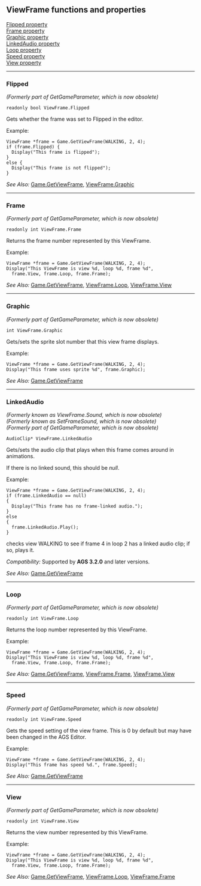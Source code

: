 ViewFrame functions and properties
----------------------------------

[Flipped property](#flipped)  
[Frame property](#frame)  
[Graphic property](#graphic)  
[LinkedAudio property](#linkedaudio)  
[Loop property](#loop)  
[Speed property](#speed)  
[View property](#view)

---

### Flipped

*(Formerly part of GetGameParameter, which is now obsolete)*

    readonly bool ViewFrame.Flipped

Gets whether the frame was set to Flipped in the editor.

Example:

    ViewFrame *frame = Game.GetViewFrame(WALKING, 2, 4);
    if (frame.Flipped) {
      Display("This frame is flipped");
    }
    else {
      Display("This frame is not flipped");
    }

*See Also:* [Game.GetViewFrame](Game#getviewframe),
[ViewFrame.Graphic](ViewFrame#graphic)

---

### Frame

*(Formerly part of GetGameParameter, which is now obsolete)*

    readonly int ViewFrame.Frame

Returns the frame number represented by this ViewFrame.

Example:

    ViewFrame *frame = Game.GetViewFrame(WALKING, 2, 4);
    Display("This ViewFrame is view %d, loop %d, frame %d",
      frame.View, frame.Loop, frame.Frame);

*See Also:* [Game.GetViewFrame](Game#getviewframe),
[ViewFrame.Loop](ViewFrame#loop),
[ViewFrame.View](ViewFrame#view)

---

### Graphic

*(Formerly part of GetGameParameter, which is now obsolete)*

    int ViewFrame.Graphic

Gets/sets the sprite slot number that this view frame displays.

Example:

    ViewFrame *frame = Game.GetViewFrame(WALKING, 2, 4);
    Display("This frame uses sprite %d", frame.Graphic);

*See Also:* [Game.GetViewFrame](Game#getviewframe)

---

### LinkedAudio

*(Formerly known as ViewFrame.Sound, which is now obsolete)*  
*(Formerly known as SetFrameSound, which is now obsolete)*  
*(Formerly part of GetGameParameter, which is now obsolete)*

    AudioClip* ViewFrame.LinkedAudio

Gets/sets the audio clip that plays when this frame comes around in
animations.

If there is no linked sound, this should be *null*.

Example:

    ViewFrame *frame = Game.GetViewFrame(WALKING, 2, 4);
    if (frame.LinkedAudio == null)
    {
      Display("This frame has no frame-linked audio.");
    }
    else
    {
      frame.LinkedAudio.Play();
    }

checks view WALKING to see if frame 4 in loop 2 has a linked audio clip;
if so, plays it.

*Compatibility:* Supported by **AGS 3.2.0** and later versions.

*See Also:* [Game.GetViewFrame](Game#getviewframe)

---

### Loop

*(Formerly part of GetGameParameter, which is now obsolete)*

    readonly int ViewFrame.Loop

Returns the loop number represented by this ViewFrame.

Example:

    ViewFrame *frame = Game.GetViewFrame(WALKING, 2, 4);
    Display("This ViewFrame is view %d, loop %d, frame %d",
      frame.View, frame.Loop, frame.Frame);

*See Also:* [Game.GetViewFrame](Game#getviewframe),
[ViewFrame.Frame](ViewFrame#frame),
[ViewFrame.View](ViewFrame#view)

---

### Speed

*(Formerly part of GetGameParameter, which is now obsolete)*

    readonly int ViewFrame.Speed

Gets the speed setting of the view frame. This is 0 by default but may
have been changed in the AGS Editor.

Example:

    ViewFrame *frame = Game.GetViewFrame(WALKING, 2, 4);
    Display("This frame has speed %d.", frame.Speed);

*See Also:* [Game.GetViewFrame](Game#getviewframe)

---

### View

*(Formerly part of GetGameParameter, which is now obsolete)*

    readonly int ViewFrame.View

Returns the view number represented by this ViewFrame.

Example:

    ViewFrame *frame = Game.GetViewFrame(WALKING, 2, 4);
    Display("This ViewFrame is view %d, loop %d, frame %d",
      frame.View, frame.Loop, frame.Frame);

*See Also:* [Game.GetViewFrame](Game#getviewframe),
[ViewFrame.Loop](ViewFrame#loop),
[ViewFrame.Frame](ViewFrame#frame)

